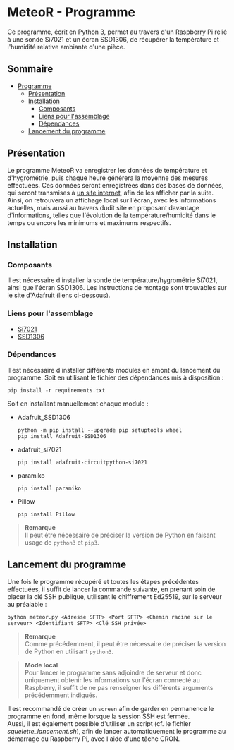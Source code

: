 # MeteoR - Programme
Ce programme, écrit en Python 3, permet au travers d'un Raspberry Pi
relié à une sonde Si7021 et un écran SSD1306, de récupérer la température et
l'humidité relative ambiante d'une pièce.

## **Sommaire**
- [Programme](#meteor---programme)
  - [Présentation](#présentation)
  - [Installation](#installation)
    - [Composants](#composants)
    - [Liens pour l'assemblage](#liens-pour-lassemblage)
    - [Dépendances](#dépendances)
  - [Lancement du programme](#lancement-du-programme)

## **Présentation**
Le programme MeteoR va enregistrer les données de température et d'hygrométrie,
puis chaque heure générera la moyenne des mesures effectuées. Ces données seront
enregistrées dans des bases de données, qui seront transmises à [un site
internet](https://github.com/LoicDblt/MeteoR-Site), afin de les afficher par la
suite.  
Ainsi, on retrouvera un affichage local sur l'écran, avec les informations
actuelles, mais aussi au travers dudit site en proposant davantage
d'informations, telles que l'évolution de la température/humidité dans le temps
ou encore les minimums et maximums respectifs.

## **Installation**
### Composants
Il est nécessaire d'installer la sonde de température/hygrométrie Si7021,
ainsi que l'écran SSD1306.
Les instructions de montage sont trouvables sur le site d'Adafruit (liens
ci-dessous).

### Liens pour l'assemblage
* [Si7021](https://learn.adafruit.com/adafruit-si7021-temperature-plus-humidity-sensor/assembly)
* [SSD1306](https://learn.adafruit.com/monochrome-oled-breakouts/wiring-128x64-oleds)

### Dépendances
Il est nécessaire d'installer différents modules en amont du lancement du
programme.
Soit en utilisant le fichier des dépendances mis à disposition :
```
pip install -r requirements.txt
```

Soit en installant manuellement chaque module :
* Adafruit_SSD1306
  ```
  python -m pip install --upgrade pip setuptools wheel
  pip install Adafruit-SSD1306
  ```
* adafruit_si7021
  ```
  pip install adafruit-circuitpython-si7021
  ```
* paramiko
  ```
  pip install paramiko
  ```
* Pillow
  ```
  pip install Pillow
  ```

> **Remarque**  
Il peut être nécessaire de préciser la version de Python en
faisant usage de ```python3``` et ```pip3```.

## **Lancement du programme**
Une fois le programme récupéré et toutes les étapes précédentes effectuées,
il suffit de lancer la commande suivante, en prenant soin de placer la clé SSH
publique, utilisant le chiffrement Ed25519, sur le serveur au préalable :

```shell
python meteor.py <Adresse SFTP> <Port SFTP> <Chemin racine sur le serveur> <Identifiant SFTP> <Clé SSH privée>
```

> **Remarque**  
Comme précédemment, il peut être nécessaire de préciser la
version de Python en utilisant ```python3```.

> **Mode local**  
Pour lancer le programme sans adjoindre de serveur et donc uniquement obtenir
les informations sur l'écran connecté au Raspberry, il suffit de ne pas
renseigner les différents arguments précédemment indiqués.

Il est recommandé de créer un ```screen``` afin de garder en permanence le
programme en fond, même lorsque la session SSH est fermée.  
Aussi, il est également possible d'utiliser un script (cf. le fichier
*squelette_lancement.sh*), afin de lancer automatiquement le programme
au démarrage du Raspberry Pi, avec l'aide d'une tâche CRON.